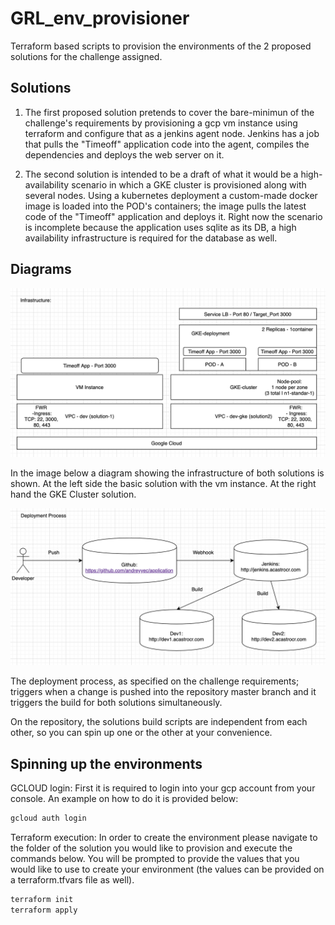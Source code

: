 # GRL_env_provisioner

Terraform based scripts to provision the environments of the 2 proposed solutions for the challenge assigned.

## Solutions

1) The first proposed solution pretends to cover the bare-minimun of the challenge's requirements by provisioning a gcp vm instance using terraform and configure that as a jenkins agent node. Jenkins has a job that pulls the "Timeoff" application code into the agent, compiles the dependencies and deploys the web server on it.

2) The second solution is intended to be a draft of what it would be a high-availability scenario in which a GKE cluster is provisioned along with several nodes. Using a kubernetes deployment a custom-made docker image is loaded into the POD's containers; the image pulls the latest code of the "Timeoff" application and deploys it. Right now the scenario is incomplete because the application uses sqlite as its DB, a high availability infrastructure is required for the database as well.


## Diagrams

![Infrastructure_diagram](https://raw.githubusercontent.com/andreyyec/GRL_env_provisioner/master/img/infrastructure.jpg)

In the image below a diagram showing the infrastructure of both solutions is shown. At the left side the basic solution with the vm instance. At the right hand the GKE Cluster solution.

![Deployment_diagram](https://raw.githubusercontent.com/andreyyec/GRL_env_provisioner/master/img/deployment.jpg)

The deployment process, as specified on the challenge requirements; triggers when a change is pushed into the repository master branch and it triggers the build for both solutions simultaneously.

On the repository, the solutions build scripts are independent from each other, so you can spin up one or the other at your convenience.

## Spinning up the environments

GCLOUD login:
First it is required to login into your gcp account from your console. An example on how to do it is provided below:

```bash
gcloud auth login
```


Terraform execution:
In order to create the environment please navigate to the folder of the solution you would like to provision and execute the commands below. You will be prompted to provide the values that you would like to use to create your environment (the values can be provided on a terraform.tfvars file as well).

```bash
terraform init
terraform apply
```
